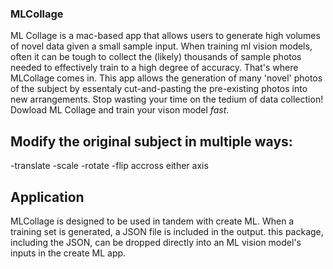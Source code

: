 ### MLCollage

ML Collage is a mac-based app that allows users to generate high volumes of novel data given a small sample input. 
When training ml vision models, often it can be tough to collect the (likely) thousands of sample photos needed to effectively train 
to a high degree of accuracy. That's where MLCollage comes in. This app allows the generation of many 'novel' photos of the subject by 
essentaly cut-and-pasting the pre-existing photos into new arrangements. Stop wasting your time on the tedium of data collection! Dowload
ML Collage and train your vison model _fast_.

## Modify the original subject in multiple ways:
-translate
-scale
-rotate
-flip accross either axis

## Application
MLCollage is designed to be used in tandem with create ML. When a training set is generated, a JSON file is included in the output. 
this package, including the JSON, can be dropped directly into an ML vision model's inputs in the create ML app.
